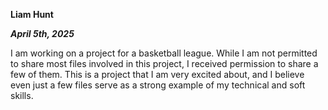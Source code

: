 **Liam Hunt**

***April 5th, 2025***

I am working on a project for a basketball league. 
While I am not permitted to share most files involved in this project, I received permission to share a few of them.
This is a project that I am very excited about, and I believe even just a few files serve as a strong example of my technical and soft skills.
